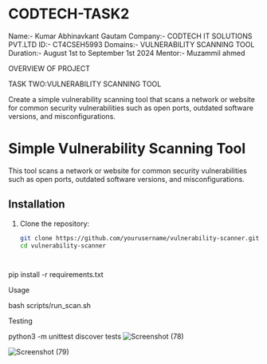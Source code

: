 # CODTECH-TASK2

Name:- Kumar Abhinavkant Gautam
Company:- CODTECH IT SOLUTIONS PVT.LTD
ID:- CT4CSEH5993
Domains:- VULNERABILITY SCANNING TOOL
Duration:- August 1st to September 1st 2024
Mentor:- Muzammil ahmed

OVERVIEW OF PROJECT

TASK TWO:VULNERABILITY SCANNING TOOL

Create a simple vulnerability scanning tool that scans a network or website for common security vulnerabilities such as open ports, outdated software versions, and misconfigurations.


# Simple Vulnerability Scanning Tool

This tool scans a network or website for common security vulnerabilities such as open ports, outdated software versions, and misconfigurations.

## Installation

1. Clone the repository:
   ```bash
   git clone https://github.com/yourusername/vulnerability-scanner.git
   cd vulnerability-scanner




pip install -r requirements.txt


Usage

bash scripts/run_scan.sh


Testing

python3 -m unittest discover tests
![Screenshot (78)](https://github.com/user-attachments/assets/973bea13-b7d1-4861-a519-d4edfaf19184)

![Screenshot (79)](https://github.com/user-attachments/assets/eed04d45-fd74-4af3-b541-4b8a67336707)



